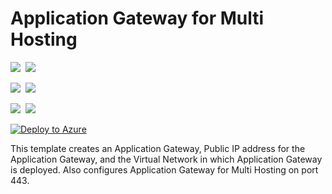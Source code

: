 # Application Gateway for Multi Hosting

<IMG SRC="https://azbotstorage.blob.core.windows.net/badges/201-application-gateway-multihosting/PublicLastTestDate.svg" />&nbsp;
<IMG SRC="https://azbotstorage.blob.core.windows.net/badges/201-application-gateway-multihosting/PublicDeployment.svg" />&nbsp;

<IMG SRC="https://azbotstorage.blob.core.windows.net/badges/201-application-gateway-multihosting/FairfaxLastTestDate.svg" />&nbsp;
<IMG SRC="https://azbotstorage.blob.core.windows.net/badges/201-application-gateway-multihosting/FairfaxDeployment.svg" />&nbsp;

<IMG SRC="https://azbotstorage.blob.core.windows.net/badges/201-application-gateway-multihosting/BestPracticeResult.svg" />&nbsp;
<IMG SRC="https://azbotstorage.blob.core.windows.net/badges/201-application-gateway-multihosting/CredScanResult.svg" />&nbsp;

[![Deploy to Azure](http://azuredeploy.net/deploybutton.png)](https://portal.azure.com/#create/Microsoft.Template/uri/https%3A%2F%2Fraw.githubusercontent.com%2FAzure%2Fazure-quickstart-templates%2Fmaster%2F201-application-gateway-multihosting%2Fazuredeploy.json)

This template creates an Application Gateway, Public IP address for the Application Gateway, and the Virtual Network in which Application Gateway is deployed. Also configures Application Gateway for Multi Hosting on port 443.
